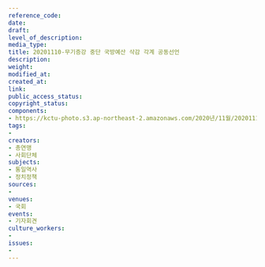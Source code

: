 ```yaml
---
reference_code: 
date: 
draft: 
level_of_description: 
media_type: 
title: 20201110-무기증강 중단 국방예산 삭감 각계 공동선언
description: 
weight: 
modified_at: 
created_at: 
link: 
public_access_status: 
copyright_status: 
components:
- https://kctu-photo.s3.ap-northeast-2.amazonaws.com/2020년/11월/20201110-무기증강+중단+국방예산+삭감+각계+공동선언/_1DX0075.jpg
tags:
- 
creators:
- 총연맹
- 사회단체
subjects:
- 통일역사
- 정치정책
sources:
- 
venues:
- 국회
events:
- 기자회견
culture_workers:
- 
issues:
- 
---
```

